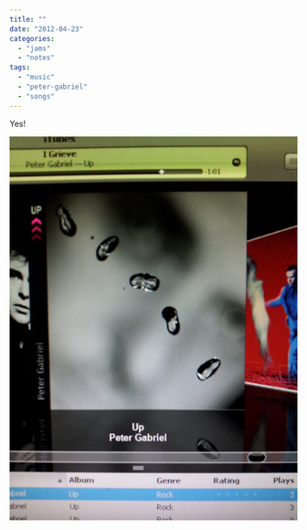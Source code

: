 ```yaml
---
title: ""
date: "2012-04-23"
categories: 
  - "jams"
  - "notes"
tags: 
  - "music"
  - "peter-gabriel"
  - "songs"
---
```


Yes!

[![](images/ArMQN3PCIAA8bK--768x1024.jpg)](https://davidpeach.co.uk/wp-content/uploads/2023/04/ArMQN3PCIAA8bK-.jpg)
